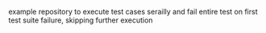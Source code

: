 example repository to execute test cases serailly and fail entire test on first test suite failure, skipping further execution